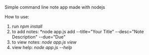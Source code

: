 Simple command line note app made with nodejs

How to use:
1. run *npm install*
2. to add notes: *node app.js add --title="Your Title" --desc="Note Description" --due="Due"
3. to view notes: *node app.js view*
4. view help: *node app.js --help*